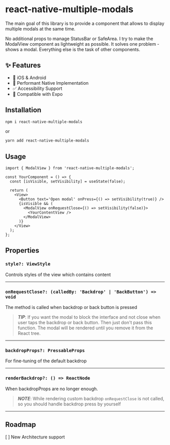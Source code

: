 # react-native-multiple-modals

The main goal of this library is to provide a component that allows to display multiple modals at the same time.

No additional props to manage StatusBar or SafeArea. I try to make the ModalView component as lightweight as possible. It solves one problem - shows a modal. Everything else is the task of other components.

## ✨ Features

- 📱 iOS & Android
- 🚀 Performant Native Implementation
- ✅ Accessibility Support
- 💯 Compatible with Expo

## Installation

```bash
npm i react-native-multiple-modals
```

or

```bash
yarn add react-native-multiple-modals
```

## Usage

```tsx
import { ModalView } from 'react-native-multiple-modals';

const YourComponent = () => {
  const [isVisible, setVisibility] = useState(false);

  return (
    <View>
      <Button text='Open modal' onPress={() => setVisibility(true)} />
      {isVisible && (
        <ModalView onRequestClose={() => setVisibility(false)}>
          <YourContentView />
        </ModalView>
      )}
    </View>
  );
};
```

## Properties

### `style?: ViewStyle`

Controls styles of the view which contains content

---

### `onRequestClose?: (calledBy: 'Backdrop' | 'BackButton') => void`

The method is called when backdrop or back button is pressed

> _**TIP**_: If you want the modal to block the interface and not close when user taps the backdrop or back button. Then just don't pass this function. The modal will be rendered until you remove it from the React tree.

---

### `backdropProps?: PressableProps`

For fine-tuning of the default backdrop

---

### `renderBackdrop?: () => ReactNode`

When backdropProps are no longer enough.

> _**NOTE**_: While rendering custom backdrop `onRequestClose` is not called, so you should handle backdrop press by yourself

---

## Roadmap

[ ] New Architecture support
